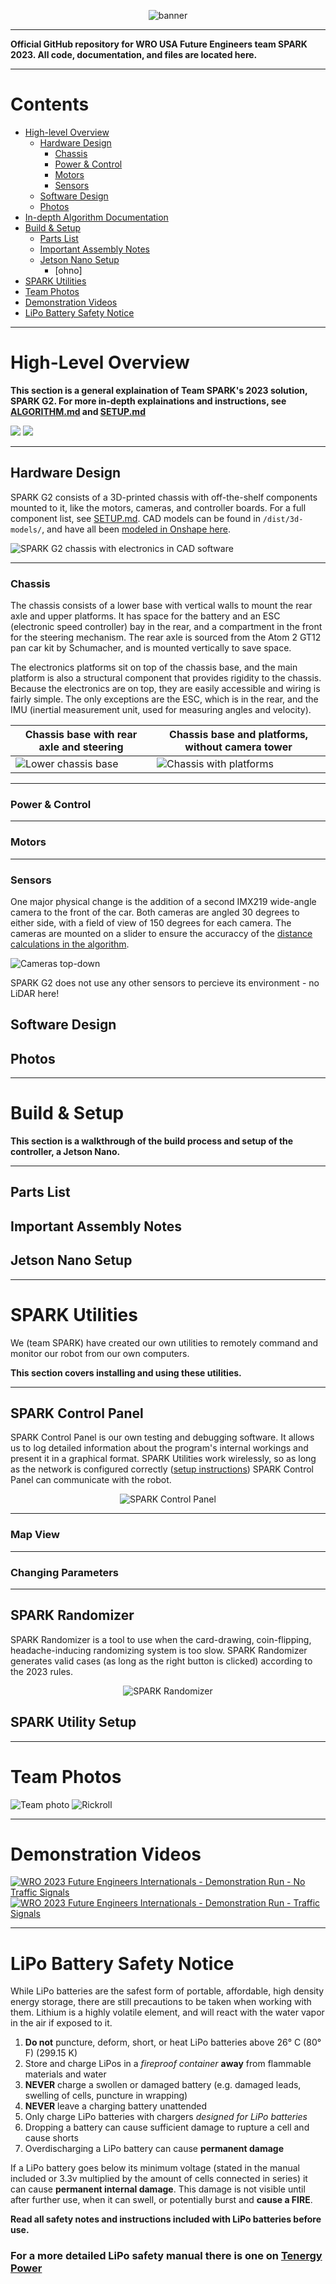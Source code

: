 <div align=center>

![banner](./img/banner.png)

</div>

***

**Official GitHub repository for WRO USA Future Engineers team SPARK 2023. All code, documentation, and files are located here.**

***

# Contents
* [High-level Overview](#high-level-overview)
    * [Hardware Design](#hardware-design)
        * [Chassis](#chassis)
        * [Power & Control](#power--control)
        * [Motors](#motors)
        * [Sensors](#sensors)
    * [Software Design](#software-design)
    * [Photos](#photos)
* [In-depth Algorithm Documentation](ALGORITHM.md)
* [Build & Setup](#build--setup)
    * [Parts List](#parts-list)
    * [Important Assembly Notes](#important-assembly-notes)
    * [Jetson Nano Setup](#jetson-nano-setup)
        * [ohno]
* [SPARK Utilities](#spark-utilities)
* [Team Photos](#team-photos)
* [Demonstration Videos](#demonstration-videos)
* [LiPo Battery Safety Notice](#lipo-battery-safety-notice)

***

# High-Level Overview

**This section is a general explaination of Team SPARK's 2023 solution, SPARK G2. For more in-depth explainations and instructions, see [ALGORITHM.md](ALGORITHM.md) and [SETUP.md](SETUP.md)**

<a href=./ALGORITHM.md><img src="https://img.shields.io/badge/-ALGORITHM.md-%23000000?style=for-the-badge&logo=markdown"></a>
<a href=./SETUP.md><img src="https://img.shields.io/badge/-SETUP.md-%23000000?style=for-the-badge&logo=markdown"></a>

***

## Hardware Design

SPARK G2 consists of a 3D-printed chassis with off-the-shelf components mounted to it, like the motors, cameras, and controller boards. For a full component list, see [SETUP.md](./SETUP.md#parts-list). CAD models can be found in `/dist/3d-models/`, and have all been [modeled in Onshape here](https://cad.onshape.com/documents/82dd14d30b814e8846567203/w/34e1b6a4058ed5fbde8ef66a/e/47aa4028e09ec17a24a63590).

![SPARK G2 chassis with electronics in CAD software](./img/docs/cad-car.png)

***

### Chassis

The chassis consists of a lower base with vertical walls to mount the rear axle and upper platforms. It has space for the battery and an ESC (electronic speed controller) bay in the rear, and a compartment in the front for the steering mechanism. The rear axle is sourced from the Atom 2 GT12 pan car kit by Schumacher, and is mounted vertically to save space.

The electronics platforms sit on top of the chassis base, and the main platform is also a structural component that provides rigidity to the chassis. Because the electronics are on top, they are easily accessible and wiring is fairly simple. The only exceptions are the ESC, which is in the rear, and the IMU (inertial measurement unit, used for measuring angles and velocity).

| Chassis base with rear axle and steering           | Chassis base and platforms, without camera tower            |
| -------------------------------------------------- | ----------------------------------------------------------- |
| ![Lower chassis base](./img/docs/chassis-base.png) | ![Chassis with platforms](./img/docs/chassis-platforms.png) |

***

### Power & Control

<!-- battery to regulator -->

<!-- use what electronics to control motors? -->

***

### Motors

<!-- servo and drive motor -->

***

### Sensors

One major physical change is the addition of a second IMX219 wide-angle camera to the front of the car. Both cameras are angled 30 degrees to either side, with a field of view of 150 degrees for each camera. The cameras are mounted on a slider to ensure the accuraccy of the [distance calculations in the algorithm](./ALGORITHM.md#merge-contours--wall-lines).

![Cameras top-down](./img/docs/camera-angles.png)

SPARK G2 does not use any other sensors to percieve its environment - no LiDAR here!

<!-- IMU section i guess -->

<!-- wiring diagram -->

## Software Design

<!-- high-level overview - what architecture is used, part of SETUP.md i guess -->

## Photos

<!-- photos from old readme -->

***

# Build & Setup

**This section is a walkthrough of the build process and setup of the controller, a Jetson Nano.**

***

## Parts List

<!-- parts list from setup.md -->

## Important Assembly Notes

<!-- mostly pulled from setup.md, clear up any misconceptions about the build process -->

## Jetson Nano Setup

<!-- again mostly from setup.md, include calibration and uploading section from old readme -->

***

# SPARK Utilities

We (team SPARK) have created our own utilities to remotely command and monitor our robot from our own computers. 

**This section covers installing and using these utilities.**

***

## SPARK Control Panel

SPARK Control Panel is our own testing and debugging software. It allows us to log detailed information about the program's internal workings and present it in a graphical format. SPARK Utilities work wirelessly, so as long as the network is configured correctly ([setup instructions](#spark-utility-setup)) SPARK Control Panel can communicate with the robot.

<div align=center>

![SPARK Control Panel](./img/docs/spark-control.png)

</div>

***

### Map View

<!-- overview of what the control panel shows in a typical monitoring session -->

***

### Changing Parameters

<!-- pull from odl readme, shorten a bit and make more concise -->

***

## SPARK Randomizer

SPARK Randomizer is a tool to use when the card-drawing, coin-flipping, headache-inducing randomizing system is too slow. SPARK Randomizer generates valid cases (as long as the right button is clicked) according to the 2023 rules.

<div align=center>

![SPARK Randomizer](./img/docs/spark-randomizer.png)

</div>

## SPARK Utility Setup

<!-- from old readme, sort of also from setup -->

***

# Team Photos

![Team photo](./img/team-photo.jpg)
![Rickroll](./img/rickroll.jpg)

***

# Demonstration Videos

<!-- UPDATE -->

[![WRO 2023 Future Engineers Internationals - Demonstration Run - No Traffic Signals](./img/docs/thumbnail0.jpg)](https://youtu.be/)
[![WRO 2023 Future Engineers Internationals - Demonstration Run - Traffic Signals](./img/docs/thumbnail1.jpg)](https://youtu.be/)

***

# LiPo Battery Safety Notice

While LiPo batteries are the safest form of portable, affordable, high density energy storage, there are still precautions to be taken when working with them. Lithium is a highly volatile element, and will react with the water vapor in the air if exposed to it.

1. **Do not** puncture, deform, short, or heat LiPo batteries above 26° C (80° F) (299.15 K)
2. Store and charge LiPos in a *fireproof container* **away** from flammable materials and water
3. **NEVER** charge a swollen or damaged battery (e.g. damaged leads, swelling of cells, puncture in wrapping)
4. **NEVER** leave a charging battery unattended
5. Only charge LiPo batteries with chargers *designed for LiPo batteries*
6. Dropping a battery can cause sufficient damage to rupture a cell and cause shorts
7. Overdischarging a LiPo battery can cause **permanent damage**

If a LiPo battery goes below its minimum voltage (stated in the manual included or 3.3v multiplied by the amount of cells connected in series) it can cause **permanent internal damage**. This damage is not visible until after further use, when it can swell, or potentially burst and **cause a FIRE**.

**Read all safety notes and instructions included with LiPo batteries before use.**

### For a more detailed LiPo safety manual there is one on [Tenergy Power](https://power.tenergy.com/lipo-safety-warnings/)